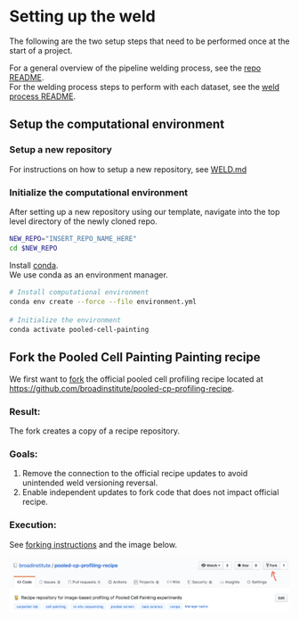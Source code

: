 # Setting up the weld

The following are the two setup steps that need to be performed once at the start of a project.  

For a general overview of the pipeline welding process, see the [repo README](README.md).  
For the welding process steps to perform with each dataset, see the [weld process README](WELD.md).

## Setup the computational environment

### Setup a new repository

For instructions on how to setup a new repository, see [WELD.md](WELD.md#step-1-create-a-new-repository-using-this-repository-as-a-template)

### Initialize the computational environment

After setting up a new repository using our template, navigate into the top level directory of the newly cloned repo.

```bash
NEW_REPO="INSERT_REPO_NAME_HERE"
cd $NEW_REPO
```

Install [conda](https://docs.conda.io/projects/conda/en/latest/user-guide/install/).  
We use conda as an environment manager.

```bash
# Install computational environment
conda env create --force --file environment.yml

# Initialize the environment
conda activate pooled-cell-painting
```

## Fork the Pooled Cell Painting Painting recipe

We first want to [fork](https://help.github.com/en/github/getting-started-with-github/fork-a-repo) the official pooled cell profiling recipe located at https://github.com/broadinstitute/pooled-cp-profiling-recipe.

### Result:

The fork creates a copy of a recipe repository.  

### Goals:

1. Remove the connection to the official recipe updates to avoid unintended weld versioning reversal.  
2. Enable independent updates to fork code that does not impact official recipe.  

### Execution:

See [forking instructions](https://help.github.com/en/github/getting-started-with-github/fork-a-repo) and the image below.

![Step 1: Fork](media/step1_forkrecipe.png)
